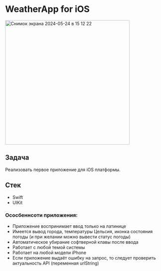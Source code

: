 # WeatherApp for iOS

<img width="400" alt="Снимок экрана 2024-05-24 в 15 12 22" src="https://github.com/AllosaurusBakh/WeatherApp/assets/95144293/52429bdc-88fb-48c2-946b-c16f7514c82b">

## Задача
Реализовать первое приложение для iOS платформы.

## Стек
- Swift
- UIKit

### Ососбеннсоти приложения:
* Приложение воспринимает ввод только на латинице
* Имеется вывод города, температуры Цельсия, иконка состояния погоды (и при желании можно вывести статус погоды)
* Автоматическое убирание софтверной клавы после ввода
* Работает с любой темой системы
* Работает на любой модели iPhone
* Если приложение выдаёт ошибку на запрос, то следует проверить актуальность API (переменная urlString)
